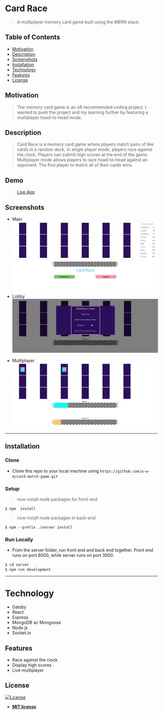 # Card Race

> A multiplayer memory card game built using the MERN stack. 

## Table of Contents

- [Motivation](#motivation)
- [Description](#description)
- [Screenshots](#screenshots)
- [Installation](#installation)
- [Technology](#technology)
- [Features](#features)
- [License](#license)

## Motivation

> The memory card game is an oft recommended coding project. I wanted to push the project and my learning further by featuring a multiplayer head-to-head mode. 

## Description

> Card Race is a memory card game where players match pairs of like cards in a random deck. In single player mode, players race against the clock. Players can submit high scores at the end of the game. Multiplayer mode allows players to race head-to-head against an opponent. The first player to match all of their cards wins.

## Demo
> [Live App](https://card-race.herokuapp.com)

## Screenshots

- Main
![Screenshot](assets\card-race-single.png)

- Lobby
![Screenshot](assets\card-race-lobby.png)

- Multiplayer
![Add Comment](assets\card-race-multiplayer.png)
---

## Installation

### Clone

- Clone this repo to your local machine using `https://github.com/a-w-m/card-match-game.git`

### Setup

>now install node packages for front-end

```shell
$ npm  install
```

> now install node packages in back-end

```shell
$ npm --prefix ./server install
```

### Run Locally

- From the server folder, run front end and back end together. Front end runs on port 8000, while server runs on port 3000.

```shell
$ cd server
$ npm run development
```

---

# Technology

 - Gatsby 
 - React
 - Express
 - MongoDB w/ Mongoose
 - Node.js
 - Socket.io

## Features

- Race against the clock
- Display high scores
- Live multiplayer 

## License

[![License](http://img.shields.io/:license-mit-blue.svg?style=flat-square)](http://badges.mit-license.org)

- **[MIT license](http://opensource.org/licenses/mit-license.php)**
